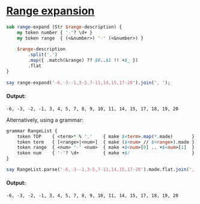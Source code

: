 [1]: https://rosettacode.org/wiki/Range_expansion

# [Range expansion][1]



```perl
sub range-expand (Str $range-description) {
    my token number { '-'? \d+ }
    my token range  { (<&number>) '-' (<&number>) }
    
    $range-description
        .split(',')
        .map({ .match(&range) ?? $0..$1 !! +$_ })
        .flat
}
 
say range-expand('-6,-3--1,3-5,7-11,14,15,17-20').join(', ');
```

#### Output:
```
-6, -3, -2, -1, 3, 4, 5, 7, 8, 9, 10, 11, 14, 15, 17, 18, 19, 20
```




Alternatively, using a grammar:

```perl
grammar RangeList {
    token TOP    { <term>* % ','    { make $<term>.map(*.made)       } }
    token term   { [<range>|<num>]  { make ($<num> // $<range>).made } }
    token range  { <num> '-' <num>  { make +$<num>[0] .. +$<num>[1]  } }
    token num    { '-'? \d+         { make +$/                       } }
}

say RangeList.parse('-6,-3--1,3-5,7-11,14,15,17-20').made.flat.join(', ');
```

#### Output:
```
-6, -3, -2, -1, 3, 4, 5, 7, 8, 9, 10, 11, 14, 15, 17, 18, 19, 20
```
